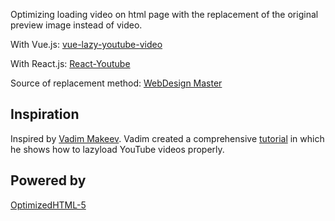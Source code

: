 <p>Optimizing loading video on html page with the replacement of the original preview image instead of video.</p>


<p>With Vue.js: <a href="https://github.com/3vilArthas/vue-lazy-youtube-video" target="_blank">vue-lazy-youtube-video</a></p>
<p>With React.js: <a href="https://github.com/VladyslavKochetkov/React-Youtube" target="_blank">React-Youtube</a></p>

<p>Source of replacement method: <a href="https://youtu.be/4JS70KB9GS0" target="_blank">WebDesign Master</a></p>


<h2>Inspiration</h2>

<p>Inspired by <a href="https://pepelsbey.net/" target="_blank">Vadim Makeev</a>. Vadim created a comprehensive <a href="https://youtu.be/4JS70KB9GS0" target="_blank">tutorial</a> in which he shows how to lazyload YouTube videos properly.</p>


<h2>Powered by</h2>

<p><a href="https://github.com/agragregra/OptimizedHTML-5" target="_blank">OptimizedHTML-5</a></p>
